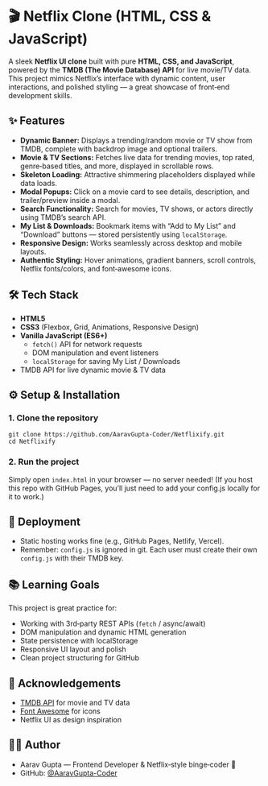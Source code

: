 # 🎬 Netflix Clone (HTML, CSS & JavaScript)
A sleek **Netflix UI clone** built with pure **HTML, CSS, and JavaScript**, powered by the **TMDB (The Movie Database) API** for live movie/TV data.
This project mimics Netflix’s interface with dynamic content, user interactions, and polished styling — a great showcase of front‑end development skills.
<br>

## ✨ Features
- **Dynamic Banner:** Displays a trending/random movie or TV show from TMDB, complete with backdrop image and optional trailers.
- **Movie & TV Sections:** Fetches live data for trending movies, top rated, genre‑based titles, and more, displayed in scrollable rows.
- **Skeleton Loading:** Attractive shimmering placeholders displayed while data loads.
- **Modal Popups:** Click on a movie card to see details, description, and trailer/preview inside a modal.
- **Search Functionality:** Search for movies, TV shows, or actors directly using TMDB’s search API.
- **My List & Downloads:** Bookmark items with “Add to My List” and “Download” buttons — stored persistently using `localStorage`.
- **Responsive Design:** Works seamlessly across desktop and mobile layouts.
- **Authentic Styling:** Hover animations, gradient banners, scroll controls, Netflix fonts/colors, and font‑awesome icons.


## 🛠️ Tech Stack
- **HTML5**
- **CSS3** (Flexbox, Grid, Animations, Responsive Design)
- **Vanilla JavaScript (ES6+)**
  - `fetch()` API for network requests
  - DOM manipulation and event listeners
  - `localStorage` for saving My List / Downloads
- TMDB API for live dynamic movie & TV data

## ⚙️ Setup & Installation
### 1. Clone the repository
```
git clone https://github.com/AaravGupta-Coder/Netflixify.git
cd Netflixify
```
### 2.  Run the project
Simply open `index.html` in your browser — no server needed!
(If you host this repo with GitHub Pages, you’ll just need to add your config.js locally for it to work.)

## 🚀 Deployment
- Static hosting works fine (e.g., GitHub Pages, Netlify, Vercel).
- Remember: `config.js` is ignored in git. Each user must create their own `config.js` with their TMDB key.

## 📚 Learning Goals
This project is great practice for:
- Working with 3rd‑party REST APIs (`fetch` / async/await)
- DOM manipulation and dynamic HTML generation
- State persistence with localStorage
- Responsive UI layout and polish
- Clean project structuring for GitHub

## 🙌 Acknowledgements
- [TMDB API](https://www.themoviedb.org/documentation/api) for movie and TV data
- [Font Awesome](https://fontawesome.com/) for icons
- Netflix UI as design inspiration

## 👩‍💻 Author
- Aarav Gupta — Frontend Developer & Netflix‑style binge‑coder 🍿
- GitHub: [@AaravGupta-Coder](https://github.com/AaravGupta-Coder/)
